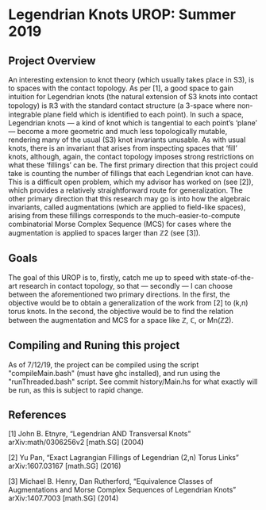 # Legendrian Knots UROP: Summer 2019
## Project Overview
An interesting extension to knot theory (which usually takes place in S3), is to spaces with the contact topology. As per [1], a good space to gain intuition for Legendrian knots (the natural extension of S3 knots into contact topology) is ℝ3 with the standard contact structure (a 3-space where non-integrable plane field which is identified to each point). In such a space, Legendrian knots — a kind of knot which is tangential to each point’s ‘plane’ — become a more geometric and much less topologically mutable, rendering many of the usual (S3) knot invariants unusable. As with usual knots, there is an invariant that arises from inspecting spaces that ‘fill’ knots, although, again, the contact topology imposes strong restrictions on what these ‘fillings’ can be. The first primary direction that this project could take is counting the number of fillings that each Legendrian knot can have. This is a difficult open problem, which my advisor has worked on (see [2]), which provides a relatively straightforward route for generalization.
The other primary direction that this research may go is into how the algebraic invariants, called augmentations (which are applied to field-like spaces), arising from these fillings corresponds to the much-easier-to-compute combinatorial Morse Complex Sequence (MCS) for cases where the augmentation is applied to spaces larger than ℤ2 (see [3]).
## Goals
The goal of this UROP is to, firstly, catch me up to speed with state-of-the-art research in contact topology, so that — secondly — I can choose between the aforementioned two primary directions. In the first, the objective would be to obtain a generalization of the work from [2] to (k,n) torus knots. In the second, the objective would be to find the relation between the augmentation and MCS for a space like ℤ, ℂ, or Mn(ℤ2).
## Compiling and Runing this project
As of 7/12/19, the project can be compiled using the script "compileMain.bash" (must have ghc installed), and run using the  "runThreaded.bash" script.
See commit history/Main.hs for what exactly will be run, as this is subject to rapid change.
## References
[1] John B. Etnyre, “Legendrian AND Transversal Knots”  arXiv:math/0306256v2 [math.SG] (2004)

[2] Yu Pan, “Exact Lagrangian Fillings of Legendrian (2,n) Torus Links” arXiv:1607.03167 [math.SG] (2016)

[3] Michael B. Henry, Dan Rutherford, “Equivalence Classes of Augmentations and Morse Complex Sequences of Legendrian Knots” arXiv:1407.7003 [math.SG] (2014)
